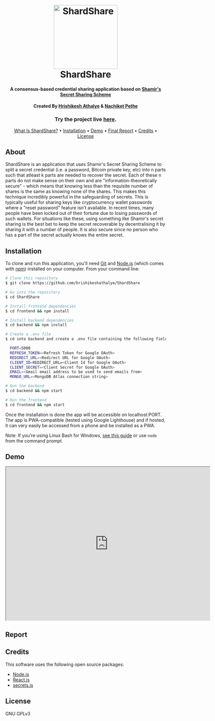 <h1 align="center">
  <br>
  <a href="https://shardshare-frontend.herokuapp.com/"><img src="https://github.com/hrishikeshathalye/ShardShare/blob/main/frontend/public/favicon.ico" alt="ShardShare" width="200"></a>
  <br>
  ShardShare
  <br>
</h1>

<h4 align="center">A consensus-based credential sharing application based on <a href="https://en.wikipedia.org/wiki/Shamir%27s_Secret_Sharing" target="_blank">Shamir's Secret Sharing Scheme</a></h4>

<h4 align="center">Created By <a href="https://github.com/hrishikeshathalye" target="_blank">Hrishikesh Athalye</a> & <a href="https://github.com/nachiket59" target="_blank">Nachiket Pethe</a> </h4>

<b><h3 align="center">Try the project live <a href="https://shardshare-frontend.herokuapp.com/" target="_blank">here</a>.</h3></b>

<p align="center">
  <a href="#about">What Is ShardShare?</a> •
  <a href="#installation">Installation</a> •
  <a href="#Demo">Demo</a> •
  <a href="#report">Final Report</a> •
  <a href="#credits">Credits</a> •
  <a href="#license">License</a>
</p>

## About

ShardShare is an application that uses Shamir's Secret Sharing Scheme to split a secret credential (i.e. a password, Bitcoin private key, etc) into n parts such that atleast k parts are needed to recover the secret. Each of these n parts do not make sense on their own and are "information-theoretically secure" - which means that knowing less than the requisite number of shares is the same as knowing none of the shares. This makes this technique incredibly powerful in the safeguarding of secrets.
This is typically useful for sharing keys like cryptocurrency wallet passwords where a "reset password" feature isn't available. In recent times, many people have been locked out of their fortune due to losing passwords of such wallets. For situations like these, using something like Shamir's secret sharing is the best bet to keep the secret recoverable by decentralising it by sharing it with a number of people. It is also secure since no person who has a part of the secret actually knows the entire secret.

## Installation

To clone and run this application, you'll need [Git](https://git-scm.com) and [Node.js](https://nodejs.org/en/download/) (which comes with [npm](http://npmjs.com)) installed on your computer. From your command line:

```bash
# Clone this repository
$ git clone https://github.com/hrishikeshathalye/ShardShare

# Go into the repository
$ cd ShardShare

# Install frontend dependencies
$ cd frontend && npm install

# Install backend dependencies
$ cd backend && npm install

# Create a .env file
$ cd into backend and create a .env file containing the following fields:

  PORT=5000
  REFRESH_TOKEN=<Refresh Token for Google OAuth>
  REDIRECT_URL=<Redirect URL for Google OAuth>
  CLIENT_ID=REDIRECT_URL=<Client Id for Google OAuth>
  CLIENT_SECRET=<Client Secret for Google OAuth>
  EMAIL=<Gmail email address to be used to send emails from>
  MONGO_URL=<MongoDB Atlas connection string>

# Run the backend
$ cd backend && npm start

# Run the frontend
$ cd frontend && npm start
```

Once the installation is done the app will be accessible on localhost:PORT. The app is PWA-compatible (tested using Google Lighthouse) and if hosted, it can very easily be accessed from a phone and be installed as a PWA.

Note: If you're using Linux Bash for Windows, [see this guide](https://www.howtogeek.com/261575/how-to-run-graphical-linux-desktop-applications-from-windows-10s-bash-shell/) or use `node` from the command prompt.

## Demo

<iframe src="https://drive.google.com/file/d/16eZn82NZ4QU-HEv1cGP_vi2qa0ygcFYR/preview" width="640" height="480"></iframe>

## Report

## Credits

This software uses the following open source packages:

- [Node.js](https://nodejs.org/)
- [React.js](https://reactjs.org/)
- [secrets.js](https://github.com/grempe/secrets.js)

## License

GNU GPLv3
